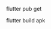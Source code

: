 <!-- 在 pubspec.yaml 文件中添加依赖项并保存。
在终端中运行 -->
flutter pub get
 <!-- 来获取依赖项。
使用 flutter run 运行应用。  -->

<!-- 打包android安装包 -->
flutter build apk
<!-- 然后通过app（微信 qq之类的）上传，usb上传 或者 wifi无线上传 三种方式 -->